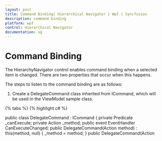 ```yaml
---
layout: post
title: Command Binding| Hierarchical Navigator | Wpf | Syncfusion
description: command binding
platform: wpf
control: Hierarchical Navigator
documentation: ug
---
```


# Command Binding

The HierarchyNavigator control enables command binding when a selected item is changed. There are two properties that occur when this happens.

The steps to listen to the command binding are as follows:

1. Create a DelegateCommand class inherited from ICommand, which will be used in the ViewModel sample class.

{% tabs %}
{% highlight c# %}

public class DelegateCommand : ICommand
{
	private Predicate<object> _canExecute;
	private Action<object> _method;
	public event EventHandler CanExecuteChanged;
	public DelegateCommand(Action<object> method)
	: this(method, null)
	{
		_method = method;
	}
	public DelegateCommand(Action<object> method, Predicate<object> canExecute)
	{
		_method = method;
		_canExecute = canExecute;
	}
	public bool CanExecute(object parameter)
	{
		if (_canExecute == null)
		{
		return true;
		}
		return _canExecute(parameter);
	}
	public void Execute(object parameter)
	{
    	_method.Invoke(parameter);
	}
}

{% endhighlight %}
{% endtabs %}

2. Create the ViewModel sample class, to bind the command in the sample WPF application.

{% tabs %}
{% highlight c# %}

public class ViewModel : INotifyPropertyChanged
{
	public event PropertyChangedEventHandler PropertyChanged;
	private DelegateCommand _myCommand1;
	private string _lastCommand = "Syncfusion";
	public string LastCommand
	{
		get
		{
            return _lastCommand;
		}
		private set
		{
    		_lastCommand = value;
    		PropertyChanged(this, new PropertyChangedEventArgs("LastCommand"));
		}
	}
	public DelegateCommand SelectedItemCommand
	{
    	get
		{
    		if (_myCommand1 == null)
    		_myCommand1 = new DelegateCommand(MyCommand1Method);
    		return _myCommand1;
		}
	}
	private void MyCommand1Method(object parameter)
	{
		if(parameter as Syncfusion.Windows.Tools.Controls.HierarchyNavigatorItem != null)
		LastCommand = (parameter as Syncfusion.Windows.Tools.Controls.HierarchyNavigatorItem).Content.ToString();
	}
}

{% endhighlight %}
{% endtabs %}

1. Bind the command in the HierarchyNavigator control.
2. To do this, create a new instance of the ViewModel sample class and set DataContext for the parent StackPanel. This will reflect changes in the children. Whenever the selected item changes, the TextBox Text value will change.

{% tabs %}
{% highlight xaml %}

<StackPanel Name="CommandBindingStackPanel">
<StackPanel.DataContext>
<local:ViewModel />
</StackPanel.DataContext>
<syncfusion:HierarchyNavigator Name="hierarchyNavigator1" 
        VerticalAlignment="Center" 
		Command="{Binding SelectedItemCommand}"
		Items="{StaticResource NavigationSampleData}" />
<TextBlock Text="Selected Item" VerticalAlignment="Center" FontWeight="Bold" />
<TextBox Text="{Binding LastCommand}" Height="50" IsReadOnly="True" Margin="2" />
</StackPanel>

{% endhighlight %}
{% endtabs %}
